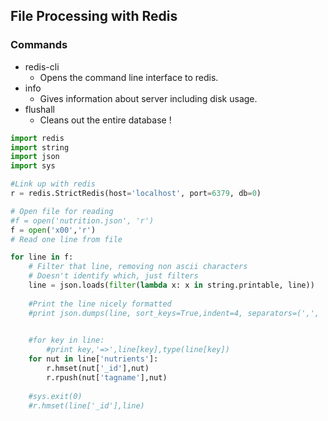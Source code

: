 ## File Processing with Redis

### Commands

- redis-cli 
    - Opens the command line interface to redis.
- info
    - Gives information about server including disk usage.
- flushall
    - Cleans out the entire database ! 

```python
import redis
import string
import json
import sys

#Link up with redis 
r = redis.StrictRedis(host='localhost', port=6379, db=0)

# Open file for reading
#f = open('nutrition.json', 'r')
f = open('x00','r')
# Read one line from file

for line in f:
    # Filter that line, removing non ascii characters
    # Doesn't identify which, just filters
    line = json.loads(filter(lambda x: x in string.printable, line))
	
	#Print the line nicely formatted
    #print json.dumps(line, sort_keys=True,indent=4, separators=(',', ': '))

	
    #for key in line:
        #print key,'=>',line[key],type(line[key])
    for nut in line['nutrients']:
    	r.hmset(nut['_id'],nut)
        r.rpush(nut['tagname'],nut)
        
    #sys.exit(0)
    #r.hmset(line['_id'],line)

```
